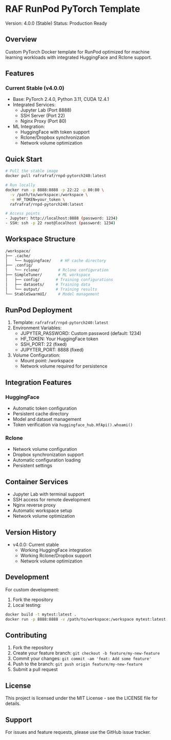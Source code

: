 # RAF RunPod PyTorch Template
Version: 4.0.0 (Stable)
Status: Production Ready

## Overview
Custom PyTorch Docker template for RunPod optimized for machine learning workloads with integrated HuggingFace and Rclone support.

## Features
### Current Stable (v4.0.0)
- Base: PyTorch 2.4.0, Python 3.11, CUDA 12.4.1
- Integrated Services:
  - Jupyter Lab (Port 8888)
  - SSH Server (Port 22)
  - Nginx Proxy (Port 80)
- ML Integration:
  - HuggingFace with token support
  - Rclone/Dropbox synchronization
  - Network volume optimization

## Quick Start
```bash
# Pull the stable image
docker pull rafrafraf/rnpd-pytorch240:latest

# Run locally
docker run -p 8888:8888 -p 22:22 -p 80:80 \
  -v /path/to/workspace:/workspace \
  -e HF_TOKEN=your_token \
  rafrafraf/rnpd-pytorch240:latest

# Access points
- Jupyter: http://localhost:8888 (password: 1234)
- SSH: ssh -p 22 root@localhost (password: 1234)
```

## Workspace Structure
```bash
/workspace/
├── .cache/
│   └── huggingface/    # HF cache directory
├── .config/
│   └── rclone/        # Rclone configuration
├── SimpleTuner/       # ML workspace
│   ├── config/       # Training configurations
│   ├── datasets/     # Training data
│   └── output/       # Training results
└── StableSwarmUI/     # Model management
```

## RunPod Deployment
1. Template: `rafrafraf/rnpd-pytorch240:latest`
2. Environment Variables:
   - JUPYTER_PASSWORD: Custom password (default: 1234)
   - HF_TOKEN: Your HuggingFace token
   - SSH_PORT: 22 (fixed)
   - JUPYTER_PORT: 8888 (fixed)
3. Volume Configuration:
   - Mount point: /workspace
   - Network volume required for persistence

## Integration Features

### HuggingFace
- Automatic token configuration
- Persistent cache directory
- Model and dataset management
- Token verification via `huggingface_hub.HfApi().whoami()`

### Rclone
- Network volume configuration
- Dropbox synchronization support
- Automatic configuration loading
- Persistent settings

## Container Services
- Jupyter Lab with terminal support
- SSH access for remote development
- Nginx reverse proxy
- Automatic workspace setup
- Network volume optimization

## Version History
- v4.0.0: Current stable
  - Working HuggingFace integration
  - Working Rclone/Dropbox support
  - Network volume optimization

## Development
For custom development:
1. Fork the repository
2. Local testing:
```bash
docker build -t mytest:latest .
docker run -p 8888:8888 -v /path/to/workspace:/workspace mytest:latest
```

## Contributing
1. Fork the repository
2. Create your feature branch: `git checkout -b feature/my-new-feature`
3. Commit your changes: `git commit -am 'feat: Add some feature'`
4. Push to the branch: `git push origin feature/my-new-feature`
5. Submit a pull request

## License
This project is licensed under the MIT License - see the LICENSE file for details.

## Support
For issues and feature requests, please use the GitHub issue tracker.

